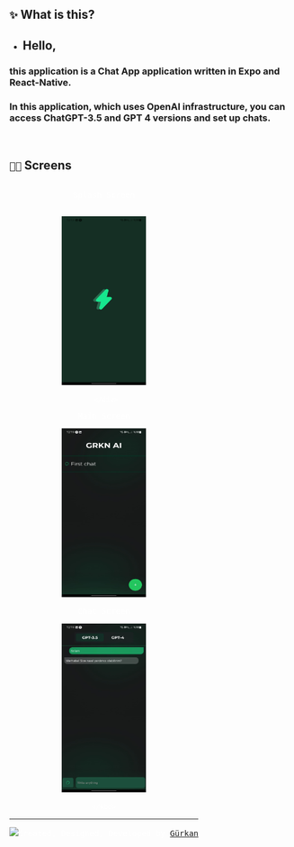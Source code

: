 ## `✨` What is this?
- ## Hello,
### this application is a **Chat App** application written in **Expo** and **React-Native**.
### In this application, which uses **OpenAI** infrastructure, you can access **ChatGPT-3.5** and **GPT 4** versions and set up chats.

<br />

## `🧑‍💻` Screens
<div align="center" style="justify-content-items:center; display:flex; color:white; text-design:none;">
  <kbd>
    <div> 
  <p align="center"> Splash Screen  </p><br />
    <img style="width:150px; height:300px" src="./grknai/Splash.jpg" />

     </div>
  </kbd>
    <kbd>
 <div> <p align="center"> Main Screen  </p>
    <img style="width:150px; height:300px" src="./grknai/Main.jpg" />
 </div>
</kbd>
  <kbd>
 <div>
    <p align="center"> Chat Screen</p>
    <img style="width:150px; height:300px" src="./grknai/Chat.jpg" />
 </div>
  
    </kbd>
</div>

---
<p align="center"><img src="https://i.hizliresim.com/bw1f5bs.png" style="width:10px">Created, Designed, Developed by <a target="_blank" href="https://github.com/GweepCreative">Gürkan</a></p>
